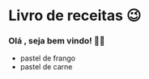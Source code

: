 # Livro de receitas :wink:

### Olá , seja bem vindo! :ok_woman:

- pastel de frango
- pastel de carne


